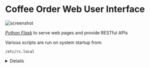 # Coffee Order Web User Interface

![screenshot](music-box-screenshot.png "screenshot")

_[Python Flask](https://en.wikipedia.org/wiki/Flask_\(web_framework\))_ to serve web pages and provide RESTful APIs

Various scripts are run on system startup from:

``/etc/rc.local``

<details>

```bash
#!/bin/sh -e
#
# rc.local
#
# This script is executed at the end of each multiuser runlevel.
# Make sure that the script will "exit 0" on success or any other
# value on error.
#
# In order to enable or disable this script just change the execution
# bits.
#
# By default this script does nothing.

# Print the IP address
_IP=$(hostname -I) || true
if [ "$_IP" ]; then
  printf "My IP address is %s\n" "$_IP"
fi

sudo /home/trevorde/coffeeServer/index.py &

exit 0
```

</details>
<br />

